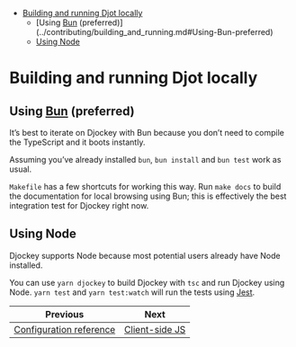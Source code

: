 <!--
  DO NOT EDIT THIS FILE DIRECTLY!
  It is generated by djockey.
-->
- [Building and running Djot
  locally](../contributing/building_and_running.md#Building-and-running-Djot-locally)
  - [Using [Bun](https://bun.sh)
    (preferred)](../contributing/building_and_running.md#Using-Bun-preferred)
  - [Using Node](../contributing/building_and_running.md#Using-Node)

<div id="Building-and-running-Djot-locally" class="section"
id="Building-and-running-Djot-locally">

# Building and running Djot locally

<div id="Using-Bun-preferred" class="section" id="Using-Bun-preferred">

## Using [Bun](https://bun.sh) (preferred)

It’s best to iterate on Djockey with <span id="indexterm-2"
indexterm="Bun" id="indexterm-2">Bun</span> because you don’t need to
compile the TypeScript and it boots instantly.

Assuming you’ve already installed `bun`, `bun install` and `bun test`
work as usual.

`Makefile` has a few shortcuts for working this way. Run `make docs` to
build the documentation for local browsing using <span id="indexterm-7"
indexterm="Bun" id="indexterm-7">Bun</span>; this is effectively the
best integration test for Djockey right now.

</div>

<div id="Using-Node" class="section" id="Using-Node">

## Using Node

Djockey supports Node because most potential users already have Node
installed.

You can use `yarn djockey` to build Djockey with `tsc` and run Djockey
using Node. `yarn test` and `yarn test:watch` will run the tests using
[Jest](https://jestjs.io).

</div>

</div>


| Previous | Next |
| - | - |
| [Configuration reference](../basics/configuration.md) | [Client-side JS](../contributing/client_side_js.md) |